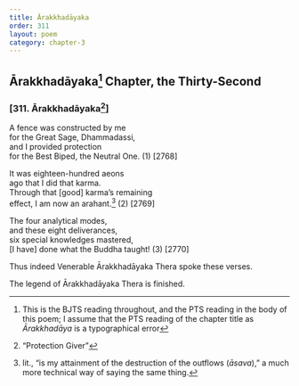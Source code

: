 ```yaml
---
title: Ārakkhadāyaka
order: 311
layout: poem
category: chapter-3
---
```


## Ārakkhadāyaka[^1] Chapter, the Thirty-Second

### \[311. Ārakkhadāyaka[^2]\]

A fence was constructed by me  
for the Great Sage, Dhammadassi,  
and I provided protection  
for the Best Biped, the Neutral One. (1) \[2768\]

It was eighteen-hundred aeons  
ago that I did that karma.  
Through that \[good\] karma’s remaining  
effect, I am now an arahant.[^3] (2) \[2769\]

The four analytical modes,  
and these eight deliverances,  
six special knowledges mastered,  
\[I have\] done what the Buddha taught! (3) \[2770\]

Thus indeed Venerable Ārakkhadāyaka Thera spoke these verses.

The legend of Ārakkhadāyaka Thera is finished.

[^1]: This is the BJTS reading throughout, and the PTS reading in the body of this poem; I assume that the PTS reading of the chapter title as *Ārakkhadāya* is a typographical error

[^2]: “Protection Giver”

[^3]: lit., “is my attainment of the destruction of the outflows (*āsava*),” a much more technical way of saying the same thing.
